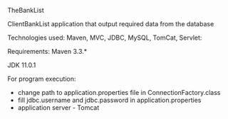 TheBankList

ClientBankList application that output required data from the database

Technologies used: Maven, MVC, JDBC, MySQL, TomCat, Servlet:

Requirements:
Maven 3.3.*

JDK 11.0.1

For program execution:

- change path to application.properties file in ConnectionFactory.class
- fill jdbc.username and jdbc.password in application.properties
- application server - Tomcat
